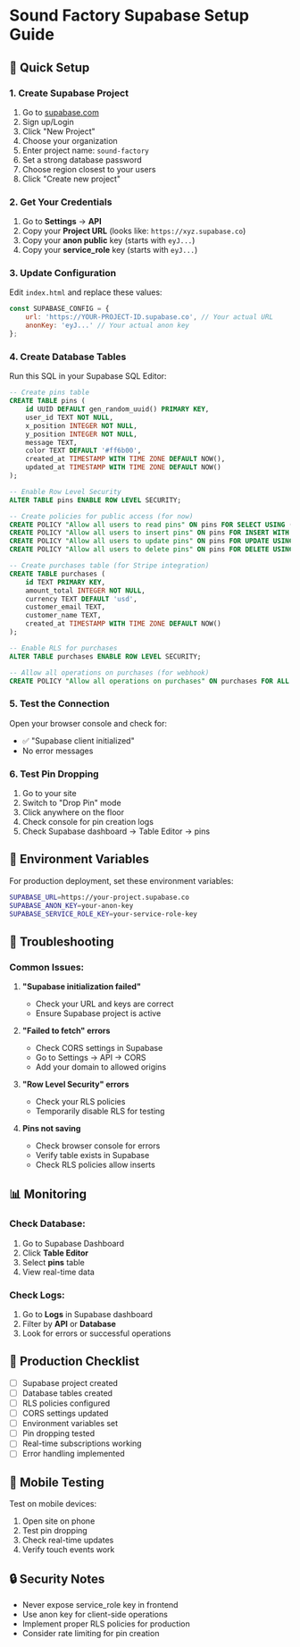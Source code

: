 # Sound Factory Supabase Setup Guide

## 🚀 Quick Setup

### 1. Create Supabase Project
1. Go to [supabase.com](https://supabase.com)
2. Sign up/Login
3. Click "New Project"
4. Choose your organization
5. Enter project name: `sound-factory`
6. Set a strong database password
7. Choose region closest to your users
8. Click "Create new project"

### 2. Get Your Credentials
1. Go to **Settings** → **API**
2. Copy your **Project URL** (looks like: `https://xyz.supabase.co`)
3. Copy your **anon public** key (starts with `eyJ...`)
4. Copy your **service_role** key (starts with `eyJ...`)

### 3. Update Configuration
Edit `index.html` and replace these values:

```javascript
const SUPABASE_CONFIG = {
    url: 'https://YOUR-PROJECT-ID.supabase.co', // Your actual URL
    anonKey: 'eyJ...' // Your actual anon key
};
```

### 4. Create Database Tables

Run this SQL in your Supabase SQL Editor:

```sql
-- Create pins table
CREATE TABLE pins (
    id UUID DEFAULT gen_random_uuid() PRIMARY KEY,
    user_id TEXT NOT NULL,
    x_position INTEGER NOT NULL,
    y_position INTEGER NOT NULL,
    message TEXT,
    color TEXT DEFAULT '#ff6b00',
    created_at TIMESTAMP WITH TIME ZONE DEFAULT NOW(),
    updated_at TIMESTAMP WITH TIME ZONE DEFAULT NOW()
);

-- Enable Row Level Security
ALTER TABLE pins ENABLE ROW LEVEL SECURITY;

-- Create policies for public access (for now)
CREATE POLICY "Allow all users to read pins" ON pins FOR SELECT USING (true);
CREATE POLICY "Allow all users to insert pins" ON pins FOR INSERT WITH CHECK (true);
CREATE POLICY "Allow all users to update pins" ON pins FOR UPDATE USING (true);
CREATE POLICY "Allow all users to delete pins" ON pins FOR DELETE USING (true);

-- Create purchases table (for Stripe integration)
CREATE TABLE purchases (
    id TEXT PRIMARY KEY,
    amount_total INTEGER NOT NULL,
    currency TEXT DEFAULT 'usd',
    customer_email TEXT,
    customer_name TEXT,
    created_at TIMESTAMP WITH TIME ZONE DEFAULT NOW()
);

-- Enable RLS for purchases
ALTER TABLE purchases ENABLE ROW LEVEL SECURITY;

-- Allow all operations on purchases (for webhook)
CREATE POLICY "Allow all operations on purchases" ON purchases FOR ALL USING (true);
```

### 5. Test the Connection

Open your browser console and check for:
- ✅ "Supabase client initialized"
- No error messages

### 6. Test Pin Dropping

1. Go to your site
2. Switch to "Drop Pin" mode
3. Click anywhere on the floor
4. Check console for pin creation logs
5. Check Supabase dashboard → Table Editor → pins

## 🔧 Environment Variables

For production deployment, set these environment variables:

```bash
SUPABASE_URL=https://your-project.supabase.co
SUPABASE_ANON_KEY=your-anon-key
SUPABASE_SERVICE_ROLE_KEY=your-service-role-key
```

## 🐛 Troubleshooting

### Common Issues:

1. **"Supabase initialization failed"**
   - Check your URL and keys are correct
   - Ensure Supabase project is active

2. **"Failed to fetch" errors**
   - Check CORS settings in Supabase
   - Go to Settings → API → CORS
   - Add your domain to allowed origins

3. **"Row Level Security" errors**
   - Check your RLS policies
   - Temporarily disable RLS for testing

4. **Pins not saving**
   - Check browser console for errors
   - Verify table exists in Supabase
   - Check RLS policies allow inserts

## 📊 Monitoring

### Check Database:
1. Go to Supabase Dashboard
2. Click **Table Editor**
3. Select **pins** table
4. View real-time data

### Check Logs:
1. Go to **Logs** in Supabase dashboard
2. Filter by **API** or **Database**
3. Look for errors or successful operations

## 🚀 Production Checklist

- [ ] Supabase project created
- [ ] Database tables created
- [ ] RLS policies configured
- [ ] CORS settings updated
- [ ] Environment variables set
- [ ] Pin dropping tested
- [ ] Real-time subscriptions working
- [ ] Error handling implemented

## 📱 Mobile Testing

Test on mobile devices:
1. Open site on phone
2. Test pin dropping
3. Check real-time updates
4. Verify touch events work

## 🔒 Security Notes

- Never expose service_role key in frontend
- Use anon key for client-side operations
- Implement proper RLS policies for production
- Consider rate limiting for pin creation


